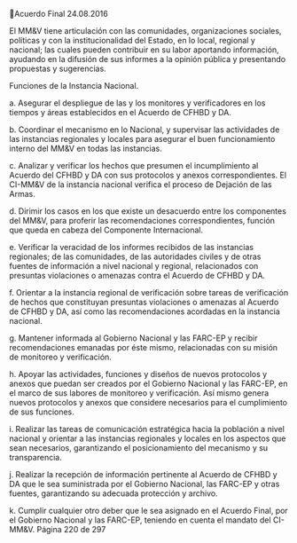 Acuerdo Final 
24.08.2016 
 
El  MM&V  tiene  articulación  con  las  comunidades,  organizaciones  sociales,  políticas  y  con  la 
institucionalidad  del  Estado,  en  lo  local,  regional  y  nacional;  las  cuales  pueden  contribuir  en  su  labor 
aportando  información,  ayudando  en  la  difusión  de  sus  informes  a  la  opinión  pública  y  presentando 
propuestas y sugerencias. 
 
Funciones de la Instancia Nacional. 
 
a. Asegurar el despliegue de las y los monitores y verificadores en los tiempos y áreas establecidos en 
el Acuerdo de CFHBD y DA. 
 
b. Coordinar  el  mecanismo  en  lo  Nacional,  y  supervisar  las  actividades  de  las  instancias  regionales  y 
locales para asegurar el buen funcionamiento interno del MM&V en todas las instancias.  
 
c. Analizar y verificar los hechos que presumen el incumplimiento al Acuerdo del CFHBD y DA con sus 
protocolos y anexos correspondientes. El CI-MM&V de la instancia nacional verifica el proceso de 
Dejación de las Armas.  
 
d. Dirimir los casos en los que existe un desacuerdo entre los componentes del MM&V, para proferir 
las recomendaciones correspondientes, función que queda en cabeza del Componente Internacional.  
 
e. Verificar la veracidad de los informes recibidos de las instancias regionales; de las comunidades, de 
las autoridades civiles y de otras fuentes de información a nivel nacional y regional, relacionados con 
presuntas violaciones o amenazas contra el Acuerdo de CFHBD y DA. 
 
f. Orientar a la instancia regional de verificación sobre tareas de verificación de hechos que constituyan 
presuntas  violaciones  o  amenazas  al  Acuerdo  de  CFHBD  y  DA,  así  como  las  recomendaciones 
acordadas en la instancia nacional. 
 
g. Mantener informada al Gobierno Nacional y las FARC-EP y recibir recomendaciones emanadas por 
éste mismo, relacionadas con su misión de monitoreo y verificación. 
 
h. Apoyar las actividades, funciones y diseños de nuevos protocolos y anexos que puedan ser creados 
por el Gobierno Nacional y las FARC-EP, en el marco de sus labores de monitoreo y verificación. Así 
mismo genera nuevos protocolos y anexos que considere necesarios para el cumplimiento de sus 
funciones. 
 
i. Realizar las tareas de comunicación estratégica hacia la población a nivel nacional y orientar a las 
instancias regionales y locales en los aspectos que sean necesarios, garantizando el posicionamiento 
del mecanismo y su transparencia. 
 
j. Realizar la recepción de información pertinente al Acuerdo de CFHBD y DA que le sea suministrada 
por  el  Gobierno  Nacional,  las  FARC-EP  y  otras  fuentes,  garantizando  su  adecuada  protección  y 
archivo.  
 
k. Cumplir cualquier otro deber que le sea asignado en el Acuerdo Final, por el Gobierno Nacional y las 
FARC-EP, teniendo en cuenta el mandato del CI-MM&V. 
Página 220 de 297 
 


